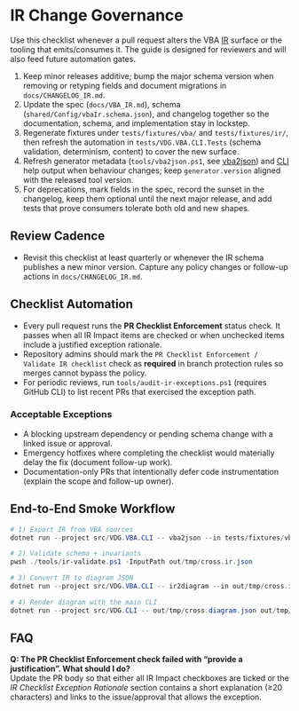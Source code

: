 # IR Change Governance

Use this checklist whenever a pull request alters the VBA [IR](/docs/Glossary.md#ir) surface or the tooling that emits/consumes it. The guide is designed for reviewers and will also feed future automation gates.

1. Keep minor releases additive; bump the major schema version when removing or retyping fields and document migrations in `docs/CHANGELOG_IR.md`.
2. Update the spec (`docs/VBA_IR.md`), schema (`shared/Config/vbaIr.schema.json`), and changelog together so the documentation, schema, and implementation stay in lockstep.
3. Regenerate fixtures under `tests/fixtures/vba/` and `tests/fixtures/ir/`, then refresh the automation in `tests/VDG.VBA.CLI.Tests` (schema validation, determinism, content) to cover the new surface.
4. Refresh generator metadata (`tools/vba2json.ps1`, see [vba2json](/docs/Glossary.md#vba2json)) and [CLI](/docs/Glossary.md#cli) help output when behaviour changes; keep `generator.version` aligned with the released tool version.
5. For deprecations, mark fields in the spec, record the sunset in the changelog, keep them optional until the next major release, and add tests that prove consumers tolerate both old and new shapes.

## Review Cadence
- Revisit this checklist at least quarterly or whenever the IR schema publishes a new minor version. Capture any policy changes or follow-up actions in `docs/CHANGELOG_IR.md`.

## Checklist Automation
- Every pull request runs the **PR Checklist Enforcement** status check. It passes when all IR Impact items are checked or when unchecked items include a justified exception rationale.
- Repository admins should mark the `PR Checklist Enforcement / Validate IR checklist` check as **required** in branch protection rules so merges cannot bypass the policy.
- For periodic reviews, run `tools/audit-ir-exceptions.ps1` (requires GitHub CLI) to list recent PRs that exercised the exception path.

### Acceptable Exceptions
- A blocking upstream dependency or pending schema change with a linked issue or approval.
- Emergency hotfixes where completing the checklist would materially delay the fix (document follow-up work).
- Documentation-only PRs that intentionally defer code instrumentation (explain the scope and follow-up owner).

## End-to-End Smoke Workflow

```powershell
# 1) Export IR from VBA sources
dotnet run --project src/VDG.VBA.CLI -- vba2json --in tests/fixtures/vba/cross_module_calls --out out/tmp/cross.ir.json

# 2) Validate schema + invariants
pwsh ./tools/ir-validate.ps1 -InputPath out/tmp/cross.ir.json

# 3) Convert IR to diagram JSON
dotnet run --project src/VDG.VBA.CLI -- ir2diagram --in out/tmp/cross.ir.json --out out/tmp/cross.diagram.json --mode callgraph

# 4) Render diagram with the main CLI
dotnet run --project src/VDG.CLI -- out/tmp/cross.diagram.json out/tmp/cross.vsdx
```

## FAQ
**Q: The PR Checklist Enforcement check failed with “provide a justification”. What should I do?**  
Update the PR body so that either all IR Impact checkboxes are ticked or the *IR Checklist Exception Rationale* section contains a short explanation (≥20 characters) and links to the issue/approval that allows the exception.

